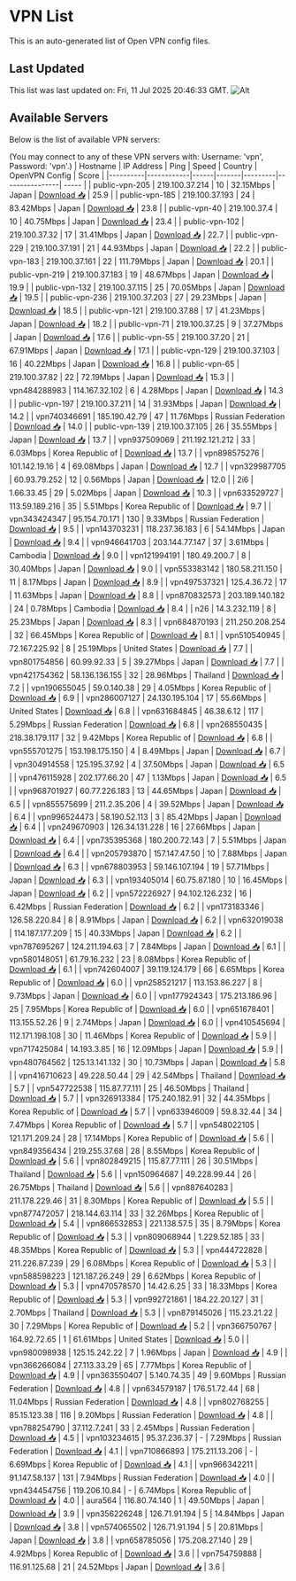 # VPN List

This is an auto-generated list of Open VPN config files.

## Last Updated

This list was last updated on: Fri, 11 Jul 2025 20:46:33 GMT.
![Alt](https://repobeats.axiom.co/api/embed/186b98318ef1479477931607c1ad7d823f12451f.svg "Repobeats analytics image")

## Available Servers

Below is the list of available VPN servers:

(You may connect to any of these VPN servers with: Username: 'vpn', Password: 'vpn'.)
| Hostname | IP Address | Ping | Speed | Country | OpenVPN Config | Score |
|----------|------------|------|-------|---------|----------------| ----- |
| public-vpn-205 | 219.100.37.214 | 10 | 32.15Mbps | Japan | [Download 📥](./configs/server_0_JP.ovpn) | 25.9 |
| public-vpn-185 | 219.100.37.193 | 24 | 83.42Mbps | Japan | [Download 📥](./configs/server_1_JP.ovpn) | 23.8 |
| public-vpn-40 | 219.100.37.4 | 10 | 40.75Mbps | Japan | [Download 📥](./configs/server_2_JP.ovpn) | 23.4 |
| public-vpn-102 | 219.100.37.32 | 17 | 31.41Mbps | Japan | [Download 📥](./configs/server_3_JP.ovpn) | 22.7 |
| public-vpn-229 | 219.100.37.191 | 21 | 44.93Mbps | Japan | [Download 📥](./configs/server_4_JP.ovpn) | 22.2 |
| public-vpn-183 | 219.100.37.161 | 22 | 111.79Mbps | Japan | [Download 📥](./configs/server_5_JP.ovpn) | 20.1 |
| public-vpn-219 | 219.100.37.183 | 19 | 48.67Mbps | Japan | [Download 📥](./configs/server_6_JP.ovpn) | 19.9 |
| public-vpn-132 | 219.100.37.115 | 25 | 70.05Mbps | Japan | [Download 📥](./configs/server_7_JP.ovpn) | 19.5 |
| public-vpn-236 | 219.100.37.203 | 27 | 29.23Mbps | Japan | [Download 📥](./configs/server_8_JP.ovpn) | 18.5 |
| public-vpn-121 | 219.100.37.88 | 17 | 41.23Mbps | Japan | [Download 📥](./configs/server_9_JP.ovpn) | 18.2 |
| public-vpn-71 | 219.100.37.25 | 9 | 37.27Mbps | Japan | [Download 📥](./configs/server_10_JP.ovpn) | 17.6 |
| public-vpn-55 | 219.100.37.20 | 21 | 67.91Mbps | Japan | [Download 📥](./configs/server_11_JP.ovpn) | 17.1 |
| public-vpn-129 | 219.100.37.103 | 16 | 40.22Mbps | Japan | [Download 📥](./configs/server_12_JP.ovpn) | 16.8 |
| public-vpn-65 | 219.100.37.82 | 22 | 72.19Mbps | Japan | [Download 📥](./configs/server_13_JP.ovpn) | 15.3 |
| vpn484288983 | 114.167.32.102 | 6 | 4.28Mbps | Japan | [Download 📥](./configs/server_14_JP.ovpn) | 14.3 |
| public-vpn-197 | 219.100.37.211 | 14 | 31.93Mbps | Japan | [Download 📥](./configs/server_15_JP.ovpn) | 14.2 |
| vpn740346691 | 185.190.42.79 | 47 | 11.76Mbps | Russian Federation | [Download 📥](./configs/server_16_RU.ovpn) | 14.0 |
| public-vpn-139 | 219.100.37.105 | 26 | 35.55Mbps | Japan | [Download 📥](./configs/server_17_JP.ovpn) | 13.7 |
| vpn937509069 | 211.192.121.212 | 33 | 6.03Mbps | Korea Republic of | [Download 📥](./configs/server_18_KR.ovpn) | 13.7 |
| vpn898575276 | 101.142.19.16 | 4 | 69.08Mbps | Japan | [Download 📥](./configs/server_19_JP.ovpn) | 12.7 |
| vpn329987705 | 60.93.79.252 | 12 | 0.56Mbps | Japan | [Download 📥](./configs/server_20_JP.ovpn) | 12.0 |
| 2i6 | 1.66.33.45 | 29 | 5.02Mbps | Japan | [Download 📥](./configs/server_21_JP.ovpn) | 10.3 |
| vpn633529727 | 113.59.189.216 | 35 | 5.51Mbps | Korea Republic of | [Download 📥](./configs/server_22_KR.ovpn) | 9.7 |
| vpn343424347 | 95.154.70.171 | 130 | 9.33Mbps | Russian Federation | [Download 📥](./configs/server_23_RU.ovpn) | 9.5 |
| vpn143703231 | 118.237.36.183 | 6 | 54.14Mbps | Japan | [Download 📥](./configs/server_24_JP.ovpn) | 9.4 |
| vpn946641703 | 203.144.77.147 | 37 | 3.61Mbps | Cambodia | [Download 📥](./configs/server_25_KH.ovpn) | 9.0 |
| vpn121994191 | 180.49.200.7 | 8 | 30.40Mbps | Japan | [Download 📥](./configs/server_26_JP.ovpn) | 9.0 |
| vpn553383142 | 180.58.211.150 | 11 | 8.17Mbps | Japan | [Download 📥](./configs/server_27_JP.ovpn) | 8.9 |
| vpn497537321 | 125.4.36.72 | 17 | 11.63Mbps | Japan | [Download 📥](./configs/server_28_JP.ovpn) | 8.8 |
| vpn870832573 | 203.189.140.182 | 24 | 0.78Mbps | Cambodia | [Download 📥](./configs/server_29_KH.ovpn) | 8.4 |
| n26 | 14.3.232.119 | 8 | 25.23Mbps | Japan | [Download 📥](./configs/server_30_JP.ovpn) | 8.3 |
| vpn684870193 | 211.250.208.254 | 32 | 66.45Mbps | Korea Republic of | [Download 📥](./configs/server_31_KR.ovpn) | 8.1 |
| vpn510540945 | 72.167.225.92 | 8 | 25.19Mbps | United States | [Download 📥](./configs/server_32_US.ovpn) | 7.7 |
| vpn801754856 | 60.99.92.33 | 5 | 39.27Mbps | Japan | [Download 📥](./configs/server_33_JP.ovpn) | 7.7 |
| vpn421754362 | 58.136.136.155 | 32 | 28.96Mbps | Thailand | [Download 📥](./configs/server_34_TH.ovpn) | 7.2 |
| vpn190655045 | 59.0.140.38 | 29 | 4.05Mbps | Korea Republic of | [Download 📥](./configs/server_35_KR.ovpn) | 6.9 |
| vpn286007127 | 24.130.195.104 | 17 | 55.66Mbps | United States | [Download 📥](./configs/server_36_US.ovpn) | 6.8 |
| vpn631684845 | 46.38.6.12 | 117 | 5.29Mbps | Russian Federation | [Download 📥](./configs/server_37_RU.ovpn) | 6.8 |
| vpn268550435 | 218.38.179.117 | 32 | 9.42Mbps | Korea Republic of | [Download 📥](./configs/server_38_KR.ovpn) | 6.8 |
| vpn555701275 | 153.198.175.150 | 4 | 8.49Mbps | Japan | [Download 📥](./configs/server_39_JP.ovpn) | 6.7 |
| vpn304914558 | 125.195.37.92 | 4 | 37.50Mbps | Japan | [Download 📥](./configs/server_40_JP.ovpn) | 6.5 |
| vpn476115928 | 202.177.66.20 | 47 | 1.13Mbps | Japan | [Download 📥](./configs/server_41_JP.ovpn) | 6.5 |
| vpn968701927 | 60.77.226.183 | 13 | 44.65Mbps | Japan | [Download 📥](./configs/server_42_JP.ovpn) | 6.5 |
| vpn855575699 | 211.2.35.206 | 4 | 39.52Mbps | Japan | [Download 📥](./configs/server_43_JP.ovpn) | 6.4 |
| vpn996524473 | 58.190.52.113 | 3 | 85.42Mbps | Japan | [Download 📥](./configs/server_44_JP.ovpn) | 6.4 |
| vpn249670903 | 126.34.131.228 | 16 | 27.66Mbps | Japan | [Download 📥](./configs/server_45_JP.ovpn) | 6.4 |
| vpn735395368 | 180.200.72.143 | 7 | 5.51Mbps | Japan | [Download 📥](./configs/server_46_JP.ovpn) | 6.4 |
| vpn205793870 | 157.147.47.50 | 10 | 7.88Mbps | Japan | [Download 📥](./configs/server_47_JP.ovpn) | 6.3 |
| vpn678803953 | 59.146.107.194 | 19 | 57.71Mbps | Japan | [Download 📥](./configs/server_48_JP.ovpn) | 6.3 |
| vpn193405014 | 60.75.87.180 | 10 | 16.45Mbps | Japan | [Download 📥](./configs/server_49_JP.ovpn) | 6.2 |
| vpn572226927 | 94.102.126.232 | 16 | 6.42Mbps | Russian Federation | [Download 📥](./configs/server_50_RU.ovpn) | 6.2 |
| vpn173183346 | 126.58.220.84 | 8 | 8.91Mbps | Japan | [Download 📥](./configs/server_51_JP.ovpn) | 6.2 |
| vpn632019038 | 114.187.177.209 | 15 | 40.33Mbps | Japan | [Download 📥](./configs/server_52_JP.ovpn) | 6.2 |
| vpn787695267 | 124.211.194.63 | 7 | 7.84Mbps | Japan | [Download 📥](./configs/server_53_JP.ovpn) | 6.1 |
| vpn580148051 | 61.79.16.232 | 23 | 8.08Mbps | Korea Republic of | [Download 📥](./configs/server_54_KR.ovpn) | 6.1 |
| vpn742604007 | 39.119.124.179 | 66 | 6.65Mbps | Korea Republic of | [Download 📥](./configs/server_55_KR.ovpn) | 6.0 |
| vpn258521217 | 113.153.86.227 | 8 | 9.73Mbps | Japan | [Download 📥](./configs/server_56_JP.ovpn) | 6.0 |
| vpn177924343 | 175.213.186.96 | 25 | 7.95Mbps | Korea Republic of | [Download 📥](./configs/server_57_KR.ovpn) | 6.0 |
| vpn651678401 | 113.155.52.26 | 9 | 2.74Mbps | Japan | [Download 📥](./configs/server_58_JP.ovpn) | 6.0 |
| vpn410545694 | 112.171.198.108 | 30 | 11.46Mbps | Korea Republic of | [Download 📥](./configs/server_59_KR.ovpn) | 5.9 |
| vpn717425084 | 14.193.3.85 | 16 | 12.09Mbps | Japan | [Download 📥](./configs/server_60_JP.ovpn) | 5.9 |
| vpn480764562 | 125.13.141.132 | 30 | 10.73Mbps | Japan | [Download 📥](./configs/server_61_JP.ovpn) | 5.8 |
| vpn416710623 | 49.228.50.44 | 29 | 42.54Mbps | Thailand | [Download 📥](./configs/server_62_TH.ovpn) | 5.7 |
| vpn547722538 | 115.87.77.111 | 25 | 46.50Mbps | Thailand | [Download 📥](./configs/server_63_TH.ovpn) | 5.7 |
| vpn326913384 | 175.240.182.91 | 32 | 44.35Mbps | Korea Republic of | [Download 📥](./configs/server_64_KR.ovpn) | 5.7 |
| vpn633946009 | 59.8.32.44 | 34 | 7.47Mbps | Korea Republic of | [Download 📥](./configs/server_65_KR.ovpn) | 5.7 |
| vpn548022105 | 121.171.209.24 | 28 | 17.14Mbps | Korea Republic of | [Download 📥](./configs/server_66_KR.ovpn) | 5.6 |
| vpn849356434 | 219.255.37.68 | 28 | 8.55Mbps | Korea Republic of | [Download 📥](./configs/server_67_KR.ovpn) | 5.6 |
| vpn802849215 | 115.87.77.111 | 26 | 30.51Mbps | Thailand | [Download 📥](./configs/server_68_TH.ovpn) | 5.6 |
| vpn150964687 | 49.228.99.44 | 26 | 26.75Mbps | Thailand | [Download 📥](./configs/server_69_TH.ovpn) | 5.6 |
| vpn887640283 | 211.178.229.46 | 31 | 8.30Mbps | Korea Republic of | [Download 📥](./configs/server_70_KR.ovpn) | 5.5 |
| vpn877472057 | 218.144.63.114 | 33 | 32.26Mbps | Korea Republic of | [Download 📥](./configs/server_71_KR.ovpn) | 5.4 |
| vpn866532853 | 221.138.57.5 | 35 | 8.79Mbps | Korea Republic of | [Download 📥](./configs/server_72_KR.ovpn) | 5.3 |
| vpn809068944 | 1.229.52.185 | 33 | 48.35Mbps | Korea Republic of | [Download 📥](./configs/server_73_KR.ovpn) | 5.3 |
| vpn444722828 | 211.226.87.239 | 29 | 6.08Mbps | Korea Republic of | [Download 📥](./configs/server_74_KR.ovpn) | 5.3 |
| vpn588598223 | 121.187.26.249 | 29 | 6.62Mbps | Korea Republic of | [Download 📥](./configs/server_75_KR.ovpn) | 5.3 |
| vpn470578570 | 14.42.6.25 | 33 | 18.33Mbps | Korea Republic of | [Download 📥](./configs/server_76_KR.ovpn) | 5.3 |
| vpn992721861 | 184.22.20.127 | 31 | 2.70Mbps | Thailand | [Download 📥](./configs/server_77_TH.ovpn) | 5.3 |
| vpn879145026 | 115.23.21.22 | 30 | 7.29Mbps | Korea Republic of | [Download 📥](./configs/server_78_KR.ovpn) | 5.2 |
| vpn366750767 | 164.92.72.65 | 1 | 61.61Mbps | United States | [Download 📥](./configs/server_79_US.ovpn) | 5.0 |
| vpn980098938 | 125.15.242.22 | 7 | 1.96Mbps | Japan | [Download 📥](./configs/server_80_JP.ovpn) | 4.9 |
| vpn366266084 | 27.113.33.29 | 65 | 7.77Mbps | Korea Republic of | [Download 📥](./configs/server_81_KR.ovpn) | 4.9 |
| vpn363550407 | 5.140.74.35 | 49 | 9.60Mbps | Russian Federation | [Download 📥](./configs/server_82_RU.ovpn) | 4.8 |
| vpn634579187 | 176.51.72.44 | 68 | 11.04Mbps | Russian Federation | [Download 📥](./configs/server_83_RU.ovpn) | 4.8 |
| vpn802768255 | 85.15.123.38 | 116 | 9.20Mbps | Russian Federation | [Download 📥](./configs/server_84_RU.ovpn) | 4.8 |
| vpn788254790 | 37.112.7.241 | 33 | 2.45Mbps | Russian Federation | [Download 📥](./configs/server_85_RU.ovpn) | 4.5 |
| vpn103234615 | 95.37.236.37 | - | 7.29Mbps | Russian Federation | [Download 📥](./configs/server_86_RU.ovpn) | 4.1 |
| vpn710866893 | 175.211.13.206 | - | 6.69Mbps | Korea Republic of | [Download 📥](./configs/server_87_KR.ovpn) | 4.1 |
| vpn966342211 | 91.147.58.137 | 131 | 7.94Mbps | Russian Federation | [Download 📥](./configs/server_88_RU.ovpn) | 4.0 |
| vpn434454756 | 119.206.10.84 | - | 6.74Mbps | Korea Republic of | [Download 📥](./configs/server_89_KR.ovpn) | 4.0 |
| aura564 | 116.80.74.140 | 1 | 49.50Mbps | Japan | [Download 📥](./configs/server_90_JP.ovpn) | 3.9 |
| vpn356226248 | 126.71.91.194 | 5 | 14.84Mbps | Japan | [Download 📥](./configs/server_91_JP.ovpn) | 3.8 |
| vpn574065502 | 126.71.91.194 | 5 | 20.81Mbps | Japan | [Download 📥](./configs/server_92_JP.ovpn) | 3.8 |
| vpn658785056 | 175.208.27.140 | 29 | 4.92Mbps | Korea Republic of | [Download 📥](./configs/server_93_KR.ovpn) | 3.6 |
| vpn754759888 | 116.91.125.68 | 21 | 24.52Mbps | Japan | [Download 📥](./configs/server_94_JP.ovpn) | 3.6 |
